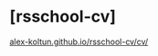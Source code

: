 # [rsschool-cv]
[alex-koltun.github.io/rsschool-cv/cv/](https://alex-koltun.github.io/rsschool-cv/cv)
